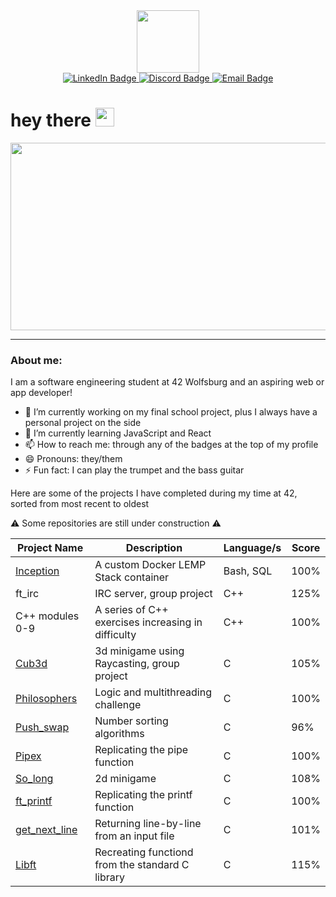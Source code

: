 <!--
**jasperbobasper/jasperbobasper** is a ✨ _special_ ✨ repository because its `README.md` (this file) appears on your GitHub profile.

Here are some ideas to get you started:

- 🔭 I’m currently working on ...
- 🌱 I’m currently learning ...
- 👯 I’m looking to collaborate on ...
- 🤔 I’m looking for help with ...
- 💬 Ask me about ...
- 📫 How to reach me: ...
- 😄 Pronouns: ...
- ⚡ Fun fact: ...
-->

<div id="header" align="center">
  <img src="https://media.giphy.com/media/3o6fIZccObf5LrK7UQ/giphy.gif" width="100"/>
  <div id="badges">
  <a href="https://www.linkedin.com/in/jasper-pfannkuchen" target="_blank">
    <img src="https://img.shields.io/badge/LinkedIn-blue?style=for-the-badge&logo=linkedin&logoColor=white" alt="LinkedIn Badge"/>
  </a>
  <a href="https://discordapp.com/users/416943663227076618" target="_blank">
    <img src="https://img.shields.io/badge/Discord-blueviolet?logo=Discord&logoColor=white&style=for-the-badge" alt="Discord Badge"/>
  </a>
  <a href="mailto: jaspfannkuchen@gmail.com">
    <img src="https://img.shields.io/badge/EMail-red?logo=Gmail&logoColor=white&style=for-the-badge" alt="Email Badge"/>
  </a>
</div>
</div>
<h1>
  hey there
  <img src="https://media.giphy.com/media/1BgsIepcDbmim0ihCZ/giphy.gif" width="30px"/>
</h1>
<div align="center">
  <img src="https://media.giphy.com/media/X4siH54rWRmfovt3wr/giphy.gif" width="600" height="300"/>
</div>

---

### About me: 

I am a software engineering student at 42 Wolfsburg and an aspiring web or app developer! 

- 🔭 I’m currently working on my final school project, plus I always have a personal project on the side
- 🌱 I’m currently learning JavaScript and React
- 📫 How to reach me: through any of the badges at the top of my profile
- 😄 Pronouns: they/them
- ⚡ Fun fact: I can play the trumpet and the bass guitar

Here are some of the projects I have completed during my time at 42, sorted from most recent to oldest

⚠️ Some repositories are still under construction ⚠️

| Project Name      | Description                                           | Language/s         | Score    |
|-------------------|-------------------------------------------------------|------------------  |----------|
| <a href="https://github.com/jasperbobasper/inception">Inception</a>         | A custom Docker LEMP Stack container                  | Bash, SQL          | 100% |
| ft_irc            | IRC server, group project                             | C++                | 125% |
| C++ modules 0-9   | A series of C++ exercises increasing in difficulty    | C++                | 100% |
| <a href="https://github.com/jasperbobasper/Cub3d">Cub3d</a>              | 3d minigame using Raycasting, group project           | C                  | 105% |
| <a href="https://github.com/jasperbobasper/Philosophers">Philosophers</a>       | Logic and multithreading challenge                    | C                  | 100% |
| <a href="https://github.com/jasperbobasper/Push_swap">Push_swap</a>          | Number sorting algorithms                             | C                  | 96% |
| <a href="https://github.com/jasperbobasper/Pipex ">Pipex</a>              | Replicating the pipe function                         | C                  | 100% |
| <a href="https://github.com/jasperbobasper/So_long">So_long</a>            | 2d minigame                                           | C                  | 108% |
| <a href="https://github.com/jasperbobasper/ft_printf">ft_printf</a>          | Replicating the printf function                       | C                  | 100% |
| <a href="https://github.com/jasperbobasper/get_next_line ">get_next_line</a>      | Returning line-by-line from an input file             | C                  | 101% |
| <a href="https://github.com/jasperbobasper/libft">Libft</a>              | Recreating functiond from the standard C library      | C                  | 115% |

